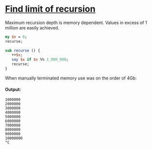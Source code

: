 [1]: https://rosettacode.org/wiki/Find_limit_of_recursion

# [Find limit of recursion][1]

Maximum recursion depth is memory dependent. Values in excess of 1 million are easily achieved.

```perl
my $x = 0;
recurse;
 
sub recurse () {
   ++$x;
   say $x if $x %% 1_000_000;   
   recurse;
}
```


When manually terminated memory use was on the order of 4Gb:


#### Output:
```
1000000
2000000
3000000
4000000
5000000
6000000
7000000
8000000
9000000
10000000
^C
```